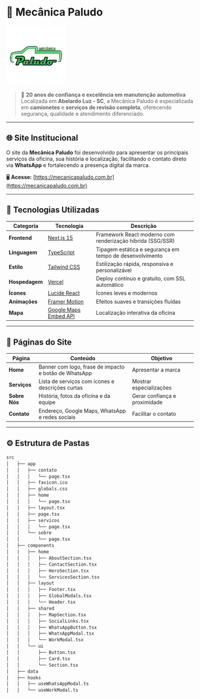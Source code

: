# 🔧 Mecânica Paludo

<img src="public/logo.png" alt="Logo Mecânica Paludo" width="160"/>

> 🚗 **20 anos de confiança e excelência em manutenção automotiva**  
> Localizada em **Abelardo Luz - SC**, a Mecânica Paludo é especializada em **camionetes** e **serviços de revisão completa**, oferecendo segurança, qualidade e atendimento diferenciado.

---

## 🌐 Site Institucional

O site da **Mecânica Paludo** foi desenvolvido para apresentar os principais serviços da oficina, sua história e localização, facilitando o contato direto via **WhatsApp** e fortalecendo a presença digital da marca.

🖥️ **Acesse:** [https://mecanicapaludo.com.br](https://mecanicapaludo.com.br)

---

## 🧩 Tecnologias Utilizadas

| Categoria | Tecnologia | Descrição |
|------------|-------------|------------|
| **Frontend** | [Next.js 15](https://nextjs.org/) | Framework React moderno com renderização híbrida (SSG/SSR) |
| **Linguagem** | [TypeScript](https://www.typescriptlang.org/) | Tipagem estática e segurança em tempo de desenvolvimento |
| **Estilo** | [Tailwind CSS](https://tailwindcss.com/) | Estilização rápida, responsiva e personalizável |
| **Hospedagem** | [Vercel](https://vercel.com/) | Deploy contínuo e gratuito, com SSL automático |
| **Ícones** | [Lucide React](https://lucide.dev/) | Ícones leves e modernos |
| **Animações** | [Framer Motion](https://www.framer.com/motion/) | Efeitos suaves e transições fluídas |
| **Mapa** | [Google Maps Embed API](https://developers.google.com/maps) | Localização interativa da oficina |

---

## 📱 Páginas do Site

| Página | Conteúdo | Objetivo |
|---------|-----------|-----------|
| **Home** | Banner com logo, frase de impacto e botão de WhatsApp | Apresentar a marca |
| **Serviços** | Lista de serviços com ícones e descrições curtas | Mostrar especializações |
| **Sobre Nós** | História, fotos da oficina e da equipe | Gerar confiança e proximidade |
| **Contato** | Endereço, Google Maps, WhatsApp e redes sociais | Facilitar o contato |

---

## ⚙️ Estrutura de Pastas

```bash
src
│   ├── app
│   │   ├── contato
│   │   │   └── page.tsx
│   │   ├── favicon.ico
│   │   ├── globals.css
│   │   ├── home
│   │   │   └── page.tsx
│   │   ├── layout.tsx
│   │   ├── page.tsx
│   │   ├── servicos
│   │   │   └── page.tsx
│   │   └── sobre
│   │       └── page.tsx
│   ├── components
│   │   ├── home
│   │   │   ├── AboutSection.tsx
│   │   │   ├── ContactSection.tsx
│   │   │   ├── HeroSection.tsx
│   │   │   └── ServicesSection.tsx
│   │   ├── layout
│   │   │   ├── Footer.tsx
│   │   │   ├── GlobalModals.tsx
│   │   │   └── Header.tsx
│   │   ├── shared
│   │   │   ├── MapSection.tsx
│   │   │   ├── SocialLinks.tsx
│   │   │   ├── WhatsAppButton.tsx
│   │   │   ├── WhatsAppModal.tsx
│   │   │   └── WorkModal.tsx
│   │   └── ui
│   │       ├── Button.tsx
│   │       ├── Card.tsx
│   │       └── Section.tsx
│   ├── data
│   ├── hooks
│   │   ├── useWhatsAppModal.ts
│   │   └── useWorkModal.ts

